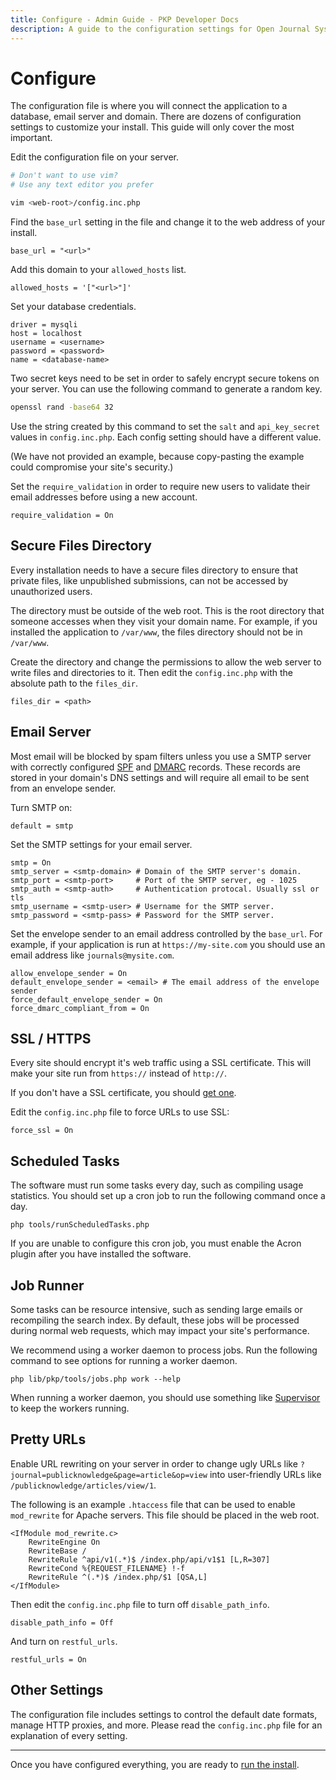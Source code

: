 ```yaml
---
title: Configure - Admin Guide - PKP Developer Docs
description: A guide to the configuration settings for Open Journal Systems (OJS), Open Monograph Press (OPS) or Open Preprint Systems (OPS).
---
```


# Configure

The configuration file is where you will connect the application to a database, email server and domain. There are dozens of configuration settings to customize your install. This guide will only cover the most important.

Edit the configuration file on your server.

```bash
# Don't want to use vim?
# Use any text editor you prefer

vim <web-root>/config.inc.php
```

Find the `base_url` setting in the file and change it to the web address of your install.

```
base_url = "<url>"
```

Add this domain to your `allowed_hosts` list.

```
allowed_hosts = '["<url>"]'
```

Set your database credentials.

```
driver = mysqli
host = localhost
username = <username>
password = <password>
name = <database-name>
```

Two secret keys need to be set in order to safely encrypt secure tokens on your server. You can use the following command to generate a random key.

```bash
openssl rand -base64 32
```

Use the string created by this command to set the `salt` and `api_key_secret` values in `config.inc.php`. Each config setting should have a different value.

(We have not provided an example, because copy-pasting the example could compromise your site's security.)

Set the `require_validation` in order to require new users to validate their email addresses before using a new account.

```
require_validation = On
```

## Secure Files Directory

Every installation needs to have a secure files directory to ensure that private files, like unpublished submissions, can not be accessed by unauthorized users.

The directory must be outside of the web root. This is the root directory that someone accesses when they visit your domain name. For example, if you installed the application to `/var/www`, the files directory should not be in `/var/www`.

Create the directory and change the permissions to allow the web server to write files and directories to it. Then edit the `config.inc.php` with the absolute path to the `files_dir`.

```
files_dir = <path>
```

## Email Server

Most email will be blocked by spam filters unless you use a SMTP server with correctly configured [SPF](https://en.wikipedia.org/wiki/Sender_Policy_Framework) and [DMARC](https://en.wikipedia.org/wiki/DMARC) records. These records are stored in your domain's DNS settings and will require all email to be sent from an envelope sender.

Turn SMTP on:

```
default = smtp
```

Set the SMTP settings for your email server.

```
smtp = On
smtp_server = <smtp-domain> # Domain of the SMTP server's domain.
smtp_port = <smtp-port>     # Port of the SMTP server, eg - 1025
smtp_auth = <smtp-auth>     # Authentication protocal. Usually ssl or tls
smtp_username = <smtp-user> # Username for the SMTP server.
smtp_password = <smtp-pass> # Password for the SMTP server.
```

Set the envelope sender to an email address controlled by the `base_url`. For example, if your application is run at `https://my-site.com` you should use an email address like `journals@mysite.com`.

```
allow_envelope_sender = On
default_envelope_sender = <email> # The email address of the envelope sender
force_default_envelope_sender = On
force_dmarc_compliant_from = On
```

## SSL / HTTPS

Every site should encrypt it's web traffic using a SSL certificate. This will make your site run from `https://` instead of `http://`.

If you don't have a SSL certificate, you should [get one](./securing-your-system#encryption).

Edit the `config.inc.php` file to force URLs to use SSL:

```
force_ssl = On
```

## Scheduled Tasks

The software must run some tasks every day, such as compiling usage statistics. You should set up a cron job to run the following command once a day.

```
php tools/runScheduledTasks.php
```

If you are unable to configure this cron job, you must enable the Acron plugin after you have installed the software.

## Job Runner

Some tasks can be resource intensive, such as sending large emails or recompiling the search index. By default, these jobs will be processed during normal web requests, which may impact your site's performance.

We recommend using a worker daemon to process jobs. Run the following command to see options for running a worker daemon.

```
php lib/pkp/tools/jobs.php work --help
```

When running a worker daemon, you should use something like [Supervisor](http://supervisord.org/) to keep the workers running.


## Pretty URLs

Enable URL rewriting on your server in order to change ugly URLs like `?journal=publicknowledge&page=article&op=view` into user-friendly URLs like `/publicknowledge/articles/view/1`.

The following is an example `.htaccess` file that can be used to enable `mod_rewrite` for Apache servers. This file should be placed in the web root.

```
<IfModule mod_rewrite.c>
    RewriteEngine On
    RewriteBase /
    RewriteRule ^api/v1(.*)$ /index.php/api/v1$1 [L,R=307]
    RewriteCond %{REQUEST_FILENAME} !-f
    RewriteRule ^(.*)$ /index.php/$1 [QSA,L]
</IfModule>
```

Then edit the `config.inc.php` file to turn off `disable_path_info`.

```
disable_path_info = Off
```

And turn on `restful_urls`.

```
restful_urls = On
```

## Other Settings

The configuration file includes settings to control the default date formats, manage HTTP proxies, and more. Please read the `config.inc.php` file for an explanation of every setting.

---

Once you have configured everything, you are ready to [run the install](./install).